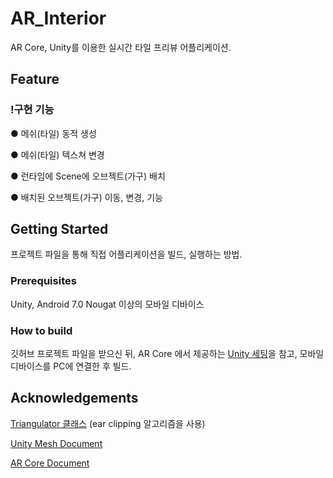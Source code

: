 # AR_Interior

AR Core, Unity를 이용한 실시간 타일 프리뷰 어플리케이션.

## Feature

### !구현 기능

● 메쉬(타일) 동적 생성

● 메쉬(타일) 텍스쳐 변경

● 런타임에 Scene에 오브젝트(가구) 배치

● 배치된 오브젝트(가구) 이동, 변경, 기능 

## Getting Started

프로젝트 파일을 통해 직접 어플리케이션을 빌드, 실행하는 방법.

### Prerequisites

Unity, Android 7.0 Nougat 이상의 모바일 디바이스

### How to build

깃허브 프로젝트 파일을 받으신 뒤, AR Core 에서 제공하는 [Unity 세팅](https://developers.google.com/ar/develop/unity/quickstart-android)을 참고, 모바일 디바이스를 PC에 연결한 후 빌드.

## Acknowledgements

[Triangulator 클래스](https://wiki.unity3d.com/index.php/Triangulator)
(ear clipping 알고리즘을 사용)

[Unity Mesh Document](https://docs.unity3d.com/kr/530/ScriptReference/Mesh.html)

[AR Core Document](https://developers.google.com/ar/develop/unity)
